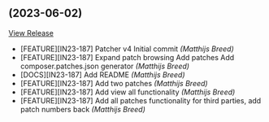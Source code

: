 ##  (2023-06-02)

[View Release](https://bitbucket.org/experius/happy-horizon-patches.git/commits/tag/)

*  [FEATURE][IN23-187] Patcher v4 Initial commit *(Matthijs Breed)*
*  [FEATURE][IN23-187] Expand patch browsing Add patches Add composer.patches.json generator *(Matthijs Breed)*
*  [DOCS][IN23-187] Add README *(Matthijs Breed)*
*  [FEATURE][IN23-187] Add two patches *(Matthijs Breed)*
*  [FEATURE][IN23-187] Add view all functionality *(Matthijs Breed)*
*  [FEATURE][IN23-187] Add all patches functionality for third parties, add patch numbers back *(Matthijs Breed)*


